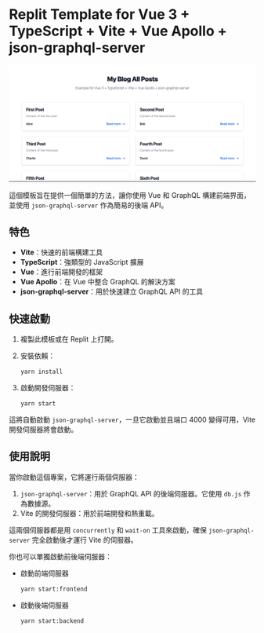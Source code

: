# Replit Template for Vue 3 + TypeScript + Vite + Vue Apollo + json-graphql-server

![](./cover.png "Repo Sample Cover")

這個模板旨在提供一個簡單的方法，讓你使用 Vue 和 GraphQL 構建前端界面，並使用 `json-graphql-server` 作為簡易的後端 API。

## 特色

- **Vite**：快速的前端構建工具
- **TypeScript**：強類型的 JavaScript 擴展
- **Vue**：進行前端開發的框架
- **Vue Apollo**：在 Vue 中整合 GraphQL 的解決方案
- **json-graphql-server**：用於快速建立 GraphQL API 的工具

## 快速啟動

1. 複製此模板或在 Replit 上打開。

2. 安裝依賴：

   ```bash
   yarn install
   ```

3. 啟動開發伺服器：

   ```bash
   yarn start
   ```

這將自動啟動 `json-graphql-server`，一旦它啟動並且端口 4000 變得可用，Vite 開發伺服器將會啟動。

## 使用說明

當你啟動這個專案，它將運行兩個伺服器：

1. `json-graphql-server`：用於 GraphQL API 的後端伺服器。它使用 `db.js` 作為數據源。
2. Vite 的開發伺服器：用於前端開發和熱重載。

這兩個伺服器都是用 `concurrently` 和 `wait-on` 工具來啟動，確保 `json-graphql-server` 完全啟動後才運行 Vite 的伺服器。

你也可以單獨啟動前後端伺服器：

* 啟動前端伺服器
   ```bash
   yarn start:frontend
   ```

* 啟動後端伺服器
   ```bash
   yarn start:backend
   ``` 
